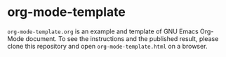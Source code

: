 # org-mode-template
`org-mode-template.org` is an example and template of GNU Emacs Org-Mode document. To see the instructions and the published result, please clone this repository and open `org-mode-template.html` on a browser.